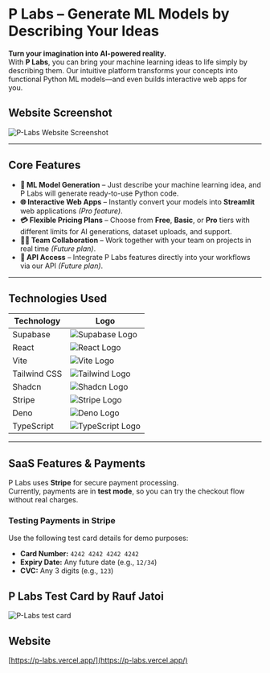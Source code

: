 # **P Labs – Generate ML Models by Describing Your Ideas**

**Turn your imagination into AI-powered reality.**  
With **P Labs**, you can bring your machine learning ideas to life simply by describing them. Our intuitive platform transforms your concepts into functional Python ML models—and even builds interactive web apps for you.

## **Website Screenshot**  
![P-Labs Website Screenshot](public/plabs.png)  

---

## **Core Features**

- **🚀 ML Model Generation** – Just describe your machine learning idea, and P Labs will generate ready-to-use Python code.  
- **🌐 Interactive Web Apps** – Instantly convert your models into **Streamlit** web applications *(Pro feature)*.  
- **💳 Flexible Pricing Plans** – Choose from **Free**, **Basic**, or **Pro** tiers with different limits for AI generations, dataset uploads, and support.  
- **👨‍💻 Team Collaboration** – Work together with your team on projects in real time *(Future plan)*.  
- **🔌 API Access** – Integrate P Labs features directly into your workflows via our API *(Future plan)*.  

---

## **Technologies Used**

| Technology  | Logo |
|-------------|------|
| Supabase    | ![Supabase Logo](public/supabase.png) |
| React       | ![React Logo](public/react.png) |
| Vite        | ![Vite Logo](public/vite.png) |
| Tailwind CSS| ![Tailwind Logo](public/tailwind.png) |
| Shadcn      | ![Shadcn Logo](public/shadcn.jpg) |
| Stripe      | ![Stripe Logo](public/stripe.png) |
| Deno        | ![Deno Logo](public/deno.jpg) |
| TypeScript  | ![TypeScript Logo](public/ts.png) |  

---

## **SaaS Features & Payments**

P Labs uses **Stripe** for secure payment processing.  
Currently, payments are in **test mode**, so you can try the checkout flow without real charges.

### **Testing Payments in Stripe**

Use the following test card details for demo purposes:  

- **Card Number:** `4242 4242 4242 4242`  
- **Expiry Date:** Any future date (e.g., `12/34`)  
- **CVC:** Any 3 digits (e.g., `123`)  

## **P Labs Test Card by Rauf Jatoi** 

![P-Labs test card](public/test.png)  

## **Website**
[https://p-labs.vercel.app/](https://p-labs.vercel.app/)
